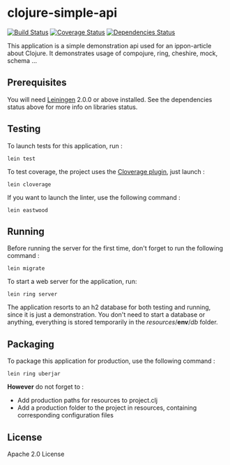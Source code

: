 # clojure-simple-api

[![Build Status](https://travis-ci.org/matthieusb/clojure-simple-api.svg?branch=master)](https://travis-ci.org/matthieusb/clojure-simple-api)
[![Coverage Status](https://coveralls.io/repos/github/matthieusb/clojure-simple-api/badge.svg?branch=master)](https://coveralls.io/github/matthieusb/clojure-simple-api?branch=master)
[![Dependencies Status](https://jarkeeper.com/matthieusb/clojure-simple-api/status.svg)](https://jarkeeper.com/matthieusb/clojure-simple-api)

This application is a simple demonstration api used for an ippon-article about Clojure.
It demonstrates usage of compojure, ring, cheshire, mock, schema ...

## Prerequisites

You will need [Leiningen](https://github.com/technomancy/leiningen) 2.0.0 or above installed. See the dependencies status above for more info on libraries status.

## Testing
To launch tests for this application, run :

```
lein test
```

To test coverage, the project uses the [Cloverage plugin](https://github.com/cloverage/cloverage), just launch :
```
lein cloverage
```

If you want to launch the linter, use the following command :
```
lein eastwood
```

## Running

Before running the server for the first time, don't forget to run the following command :

```
lein migrate
```

To start a web server for the application, run:

```
lein ring server
```

The application resorts to an h2 database for both testing and running, since it is just a demonstration.
You don't need to start a database or anything, everything is stored temporarily in the *resources*/**env**/*db* folder.

## Packaging
To package this application for production, use the following command :

```
lein ring uberjar
```

**However** do not forget to :
  - Add production paths for resources to project.clj
  - Add a production folder to the project in resources, containing corresponding configuration files 


## License

Apache 2.0 License
